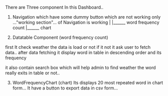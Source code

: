 There are Three component In this Dashboard..
1) Navigation  which have some dummy button which are not working
 only  ..."working section"... of Navigation is working
            |
            |______ word frequency count
            |______ chart
 
 2) Datatable Component (word frequency count)

 first It check weather the data is load or not if it not it ask user to fetch data..
 after data fetching it display word in table in descending order and its frequency 

 it also contain search box which will help admin to find weather the word really exits in
 table or not..


 3) WordFrequencyChart (chart)
  Its displays 20 most repeated word in chart form...
  It have a button to export data in csv form...